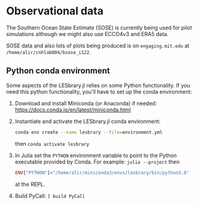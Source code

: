 # Observational data

The Southern Ocean State Estimate (SOSE) is currently being used for pilot simulations although we might also use ECCO4v3 and ERA5 data.

SOSE data and also lots of plots being produced is on `engaging.mit.edu` at `/home/alir/cnhlab004/bsose_i122`.

## Python conda environment

Some aspects of the LESbrary.jl relies on some Python functionality. If you need this python functionality, you'll have to set up the conda environment:

1. Download and install Miniconda (or Anaconda) if needed: https://docs.conda.io/en/latest/miniconda.html
2. Instantiate and activate the LESbrary.jl conda environment:

   ```bash
   conda env create --name lesbrary --file=environment.yml
   ```

   then `conda activate lesbrary`
3. In Julia set the `PYTHON` environment variable to point to the Python executable provided by Conda. For example: `julia --project` then

   ```julia
   ENV["PYTHON"]="/home/alir/miniconda3/envs/lesbrary/bin/python3.8"
   ```

   at the REPL.

4. Build PyCall: `] build PyCall`
